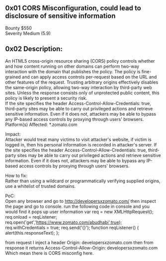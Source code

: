 ## 0x01 CORS Misconfiguration, could lead to disclosure of sensitive information

Bounty	$550  
Severity	Medium (5.9)

## 0x02 Description:

An HTML5 cross-origin resource sharing (CORS) policy controls whether and how content running on other domains can perform two-way interaction with the domain that publishes the policy. The policy is fine-grained and can apply access controls per-request based on the URL and other features of the request.
Trusting arbitrary origins effectively disables the same-origin policy, allowing two-way interaction by third-party web sites. Unless the response consists only of unprotected public content, this policy is likely to present a security risk.  
If the site specifies the header Access-Control-Allow-Credentials: true, third-party sites may be able to carry out privileged actions and retrieve sensitive information. Even if it does not, attackers may be able to bypass any IP-based access controls by proxying through users' browsers.  
Platform(s) Affected: *.zomato.com  

Impact:  
Attacker would treat many victims to visit attacker's website, if victim is logged in, then his personal information is recorded in attacker's server.
If the site specifies the header Access-Control-Allow-Credentials: true, third-party sites may be able to carry out privileged actions and retrieve sensitive information. Even if it does not, attackers may be able to bypass any IP-based access controls by proxying through users' browsers.

How to fix:  
Rather than using a wildcard or programmatically verifying supplied origins, use a whitelist of trusted domains.

PoC:  
Open any browser and go to http://developersxzomato.com/ then inspect the page and go to console.
run the following code in console and you would find it pops up user information var req = new XMLHttpRequest(); req.onload = reqListener; req.open('get','https://www.zomato.com/abudhabi',true); req.withCredentials = true; req.send('{}'); function reqListener() { alert(this.responseText); };

from request I inject a header Origin: developersxzomato.com then from response it returns Access-Control-Allow-Origin: developersxzomato.com Which mean there is CORS misconfig here.